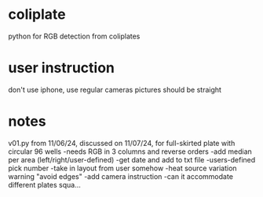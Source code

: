 # coliplate
python for RGB detection from coliplates

# user instruction

don't use iphone, use regular cameras
pictures should be straight 


# notes  

v01.py from 11/06/24, discussed on 11/07/24, for full-skirted plate with circular 96 wells
-needs RGB in 3 columns and reverse orders
-add median per area (left/right/user-defined)
-get date and add to txt file
-users-defined pick number
-take in layout from user somehow
-heat source variation warning "avoid edges"
-add camera instruction
-can it accommodate different plates squa…
